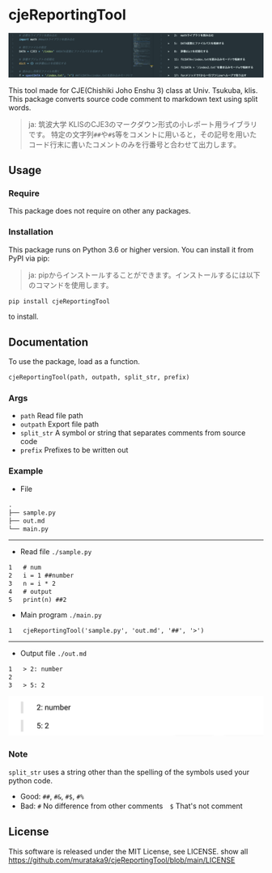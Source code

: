 # cjeReportingTool

![example](./img/image.png "サンプル")

This tool made for CJE(Chishiki Joho Enshu 3) class at Univ. Tsukuba, klis.
This package converts source code comment to markdown text using split words.

> ja:
> 筑波大学 KLISのCJE3のマークダウン形式の小レポート用ライブラリです。
> 特定の文字列`##`や`#$`等をコメントに用いると，その記号を用いたコード行末に書いたコメントのみを行番号と合わせて出力します。

## Usage

### Require

This package does not require on other any packages.

### Installation

This package runs on Python 3.6 or higher version. You can install it from PyPI via pip:

> ja:
> pipからインストールすることができます。インストールするには以下のコマンドを使用します。

```bash
pip install cjeReportingTool
```

to install.

## Documentation

To use the package, load as a function.

```python
cjeReportingTool(path, outpath, split_str, prefix)
```

### Args

- `path` Read file path
- `outpath` Export file path
- `split_str` A symbol or string that separates comments from source code
- `prefix` Prefixes to be written out

### Example

- File

```text
.
├── sample.py
├── out.md
└── main.py
```

---

- Read file `./sample.py`

```text
1   # num
2   i = 1 ##number
3   n = i * 2
4   # output
5   print(n) ##2
```

- Main program `./main.py`

```text
1   cjeReportingTool('sample.py', 'out.md', '##', '>')
```

---

- Output file  `./out.md`

```text
1   > 2: number
2   
3   > 5: 2
```

![example](./img/preview_ex.png "サンプル")

### Note

`split_str` uses a string other than the spelling of the symbols used your python code.

- Good: `##`, `#&`, `#$`, `#%`
- Bad: `#` No difference from other comments　`$` That's not comment

## License

This software is released under the MIT License, see LICENSE.
show all <https://github.com/murataka9/cjeReportingTool/blob/main/LICENSE>
